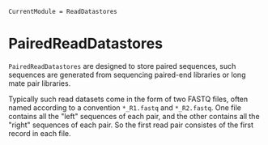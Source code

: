 ```@meta
CurrentModule = ReadDatastores
```

# PairedReadDatastores

`PairedReadDatastores` are designed to store paired sequences, such sequences
are generated from sequencing paired-end libraries or long mate pair libraries.

Typically such read datasets come in the form of two FASTQ files, often named
according to a convention `*_R1.fastq` and `*_R2.fastq`. One file contains all
the "left" sequences of each pair, and the other contains all the "right" sequences
of each pair. So the first read pair consistes of the first record in each file. 